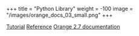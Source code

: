 +++
title = "Python Library"
weight = -100
image = "/images/orange_docs_03_small.png"
+++

[Tutorial](https://orange-data-mining-library.readthedocs.io/en/latest/#tutorial)
[Reference](https://orange-data-mining-library.readthedocs.io/en/latest/#reference)
[Orange 2.7 documentation](http://docs.orange.biolab.si/2)
